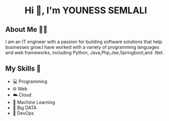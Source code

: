 <h1 align="center">Hi 👋, I'm YOUNESS SEMLALI</h1> 




## About Me 👨‍💻

I am an IT engineer with a passion for building software solutions that help businesses grow.I have worked with a variety of programming languages and web frameworks, including Python, Java,Php,Jee,Springboot,and .Net.

## My Skills 🚀

- 💻 Programming
- 🌐 Web
- ☁️ Cloud
- 🤖 Machine Learning
- 💾 Big DATA
- 🚀 DevOps

